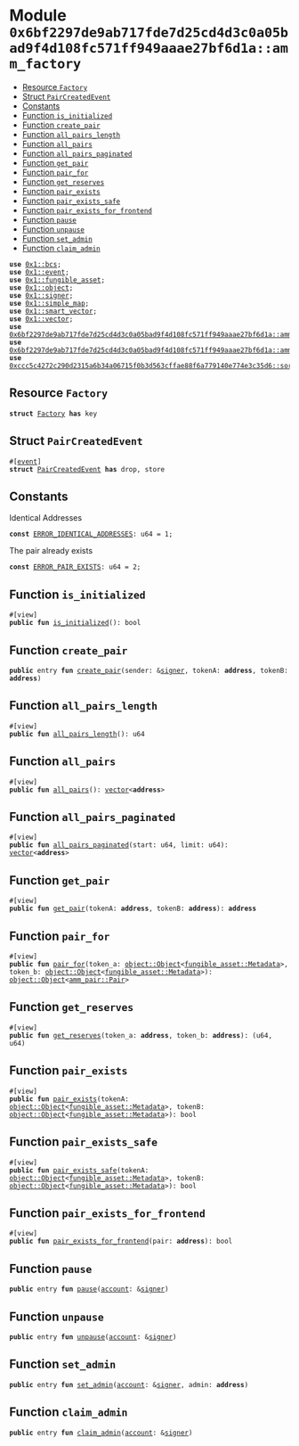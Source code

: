 
<a id="0x6bf2297de9ab717fde7d25cd4d3c0a05bad9f4d108fc571ff949aaae27bf6d1a_amm_factory"></a>

# Module `0x6bf2297de9ab717fde7d25cd4d3c0a05bad9f4d108fc571ff949aaae27bf6d1a::amm_factory`



-  [Resource `Factory`](#0x6bf2297de9ab717fde7d25cd4d3c0a05bad9f4d108fc571ff949aaae27bf6d1a_amm_factory_Factory)
-  [Struct `PairCreatedEvent`](#0x6bf2297de9ab717fde7d25cd4d3c0a05bad9f4d108fc571ff949aaae27bf6d1a_amm_factory_PairCreatedEvent)
-  [Constants](#@Constants_0)
-  [Function `is_initialized`](#0x6bf2297de9ab717fde7d25cd4d3c0a05bad9f4d108fc571ff949aaae27bf6d1a_amm_factory_is_initialized)
-  [Function `create_pair`](#0x6bf2297de9ab717fde7d25cd4d3c0a05bad9f4d108fc571ff949aaae27bf6d1a_amm_factory_create_pair)
-  [Function `all_pairs_length`](#0x6bf2297de9ab717fde7d25cd4d3c0a05bad9f4d108fc571ff949aaae27bf6d1a_amm_factory_all_pairs_length)
-  [Function `all_pairs`](#0x6bf2297de9ab717fde7d25cd4d3c0a05bad9f4d108fc571ff949aaae27bf6d1a_amm_factory_all_pairs)
-  [Function `all_pairs_paginated`](#0x6bf2297de9ab717fde7d25cd4d3c0a05bad9f4d108fc571ff949aaae27bf6d1a_amm_factory_all_pairs_paginated)
-  [Function `get_pair`](#0x6bf2297de9ab717fde7d25cd4d3c0a05bad9f4d108fc571ff949aaae27bf6d1a_amm_factory_get_pair)
-  [Function `pair_for`](#0x6bf2297de9ab717fde7d25cd4d3c0a05bad9f4d108fc571ff949aaae27bf6d1a_amm_factory_pair_for)
-  [Function `get_reserves`](#0x6bf2297de9ab717fde7d25cd4d3c0a05bad9f4d108fc571ff949aaae27bf6d1a_amm_factory_get_reserves)
-  [Function `pair_exists`](#0x6bf2297de9ab717fde7d25cd4d3c0a05bad9f4d108fc571ff949aaae27bf6d1a_amm_factory_pair_exists)
-  [Function `pair_exists_safe`](#0x6bf2297de9ab717fde7d25cd4d3c0a05bad9f4d108fc571ff949aaae27bf6d1a_amm_factory_pair_exists_safe)
-  [Function `pair_exists_for_frontend`](#0x6bf2297de9ab717fde7d25cd4d3c0a05bad9f4d108fc571ff949aaae27bf6d1a_amm_factory_pair_exists_for_frontend)
-  [Function `pause`](#0x6bf2297de9ab717fde7d25cd4d3c0a05bad9f4d108fc571ff949aaae27bf6d1a_amm_factory_pause)
-  [Function `unpause`](#0x6bf2297de9ab717fde7d25cd4d3c0a05bad9f4d108fc571ff949aaae27bf6d1a_amm_factory_unpause)
-  [Function `set_admin`](#0x6bf2297de9ab717fde7d25cd4d3c0a05bad9f4d108fc571ff949aaae27bf6d1a_amm_factory_set_admin)
-  [Function `claim_admin`](#0x6bf2297de9ab717fde7d25cd4d3c0a05bad9f4d108fc571ff949aaae27bf6d1a_amm_factory_claim_admin)


<pre><code><b>use</b> <a href="">0x1::bcs</a>;
<b>use</b> <a href="">0x1::event</a>;
<b>use</b> <a href="">0x1::fungible_asset</a>;
<b>use</b> <a href="">0x1::object</a>;
<b>use</b> <a href="">0x1::signer</a>;
<b>use</b> <a href="">0x1::simple_map</a>;
<b>use</b> <a href="">0x1::smart_vector</a>;
<b>use</b> <a href="">0x1::vector</a>;
<b>use</b> <a href="controller.md#0x6bf2297de9ab717fde7d25cd4d3c0a05bad9f4d108fc571ff949aaae27bf6d1a_amm_controller">0x6bf2297de9ab717fde7d25cd4d3c0a05bad9f4d108fc571ff949aaae27bf6d1a::amm_controller</a>;
<b>use</b> <a href="pair.md#0x6bf2297de9ab717fde7d25cd4d3c0a05bad9f4d108fc571ff949aaae27bf6d1a_amm_pair">0x6bf2297de9ab717fde7d25cd4d3c0a05bad9f4d108fc571ff949aaae27bf6d1a::amm_pair</a>;
<b>use</b> <a href="">0xccc5c4272c290d2315a6b34a06715f0b3d563cffae88f6a779140e774e3c35d6::sort</a>;
</code></pre>



<a id="0x6bf2297de9ab717fde7d25cd4d3c0a05bad9f4d108fc571ff949aaae27bf6d1a_amm_factory_Factory"></a>

## Resource `Factory`



<pre><code><b>struct</b> <a href="factory.md#0x6bf2297de9ab717fde7d25cd4d3c0a05bad9f4d108fc571ff949aaae27bf6d1a_amm_factory_Factory">Factory</a> <b>has</b> key
</code></pre>



<a id="0x6bf2297de9ab717fde7d25cd4d3c0a05bad9f4d108fc571ff949aaae27bf6d1a_amm_factory_PairCreatedEvent"></a>

## Struct `PairCreatedEvent`



<pre><code>#[<a href="">event</a>]
<b>struct</b> <a href="factory.md#0x6bf2297de9ab717fde7d25cd4d3c0a05bad9f4d108fc571ff949aaae27bf6d1a_amm_factory_PairCreatedEvent">PairCreatedEvent</a> <b>has</b> drop, store
</code></pre>



<a id="@Constants_0"></a>

## Constants


<a id="0x6bf2297de9ab717fde7d25cd4d3c0a05bad9f4d108fc571ff949aaae27bf6d1a_amm_factory_ERROR_IDENTICAL_ADDRESSES"></a>

Identical Addresses


<pre><code><b>const</b> <a href="factory.md#0x6bf2297de9ab717fde7d25cd4d3c0a05bad9f4d108fc571ff949aaae27bf6d1a_amm_factory_ERROR_IDENTICAL_ADDRESSES">ERROR_IDENTICAL_ADDRESSES</a>: u64 = 1;
</code></pre>



<a id="0x6bf2297de9ab717fde7d25cd4d3c0a05bad9f4d108fc571ff949aaae27bf6d1a_amm_factory_ERROR_PAIR_EXISTS"></a>

The pair already exists


<pre><code><b>const</b> <a href="factory.md#0x6bf2297de9ab717fde7d25cd4d3c0a05bad9f4d108fc571ff949aaae27bf6d1a_amm_factory_ERROR_PAIR_EXISTS">ERROR_PAIR_EXISTS</a>: u64 = 2;
</code></pre>



<a id="0x6bf2297de9ab717fde7d25cd4d3c0a05bad9f4d108fc571ff949aaae27bf6d1a_amm_factory_is_initialized"></a>

## Function `is_initialized`



<pre><code>#[view]
<b>public</b> <b>fun</b> <a href="factory.md#0x6bf2297de9ab717fde7d25cd4d3c0a05bad9f4d108fc571ff949aaae27bf6d1a_amm_factory_is_initialized">is_initialized</a>(): bool
</code></pre>



<a id="0x6bf2297de9ab717fde7d25cd4d3c0a05bad9f4d108fc571ff949aaae27bf6d1a_amm_factory_create_pair"></a>

## Function `create_pair`



<pre><code><b>public</b> entry <b>fun</b> <a href="factory.md#0x6bf2297de9ab717fde7d25cd4d3c0a05bad9f4d108fc571ff949aaae27bf6d1a_amm_factory_create_pair">create_pair</a>(sender: &<a href="">signer</a>, tokenA: <b>address</b>, tokenB: <b>address</b>)
</code></pre>



<a id="0x6bf2297de9ab717fde7d25cd4d3c0a05bad9f4d108fc571ff949aaae27bf6d1a_amm_factory_all_pairs_length"></a>

## Function `all_pairs_length`



<pre><code>#[view]
<b>public</b> <b>fun</b> <a href="factory.md#0x6bf2297de9ab717fde7d25cd4d3c0a05bad9f4d108fc571ff949aaae27bf6d1a_amm_factory_all_pairs_length">all_pairs_length</a>(): u64
</code></pre>



<a id="0x6bf2297de9ab717fde7d25cd4d3c0a05bad9f4d108fc571ff949aaae27bf6d1a_amm_factory_all_pairs"></a>

## Function `all_pairs`



<pre><code>#[view]
<b>public</b> <b>fun</b> <a href="factory.md#0x6bf2297de9ab717fde7d25cd4d3c0a05bad9f4d108fc571ff949aaae27bf6d1a_amm_factory_all_pairs">all_pairs</a>(): <a href="">vector</a>&lt;<b>address</b>&gt;
</code></pre>



<a id="0x6bf2297de9ab717fde7d25cd4d3c0a05bad9f4d108fc571ff949aaae27bf6d1a_amm_factory_all_pairs_paginated"></a>

## Function `all_pairs_paginated`



<pre><code>#[view]
<b>public</b> <b>fun</b> <a href="factory.md#0x6bf2297de9ab717fde7d25cd4d3c0a05bad9f4d108fc571ff949aaae27bf6d1a_amm_factory_all_pairs_paginated">all_pairs_paginated</a>(start: u64, limit: u64): <a href="">vector</a>&lt;<b>address</b>&gt;
</code></pre>



<a id="0x6bf2297de9ab717fde7d25cd4d3c0a05bad9f4d108fc571ff949aaae27bf6d1a_amm_factory_get_pair"></a>

## Function `get_pair`



<pre><code>#[view]
<b>public</b> <b>fun</b> <a href="factory.md#0x6bf2297de9ab717fde7d25cd4d3c0a05bad9f4d108fc571ff949aaae27bf6d1a_amm_factory_get_pair">get_pair</a>(tokenA: <b>address</b>, tokenB: <b>address</b>): <b>address</b>
</code></pre>



<a id="0x6bf2297de9ab717fde7d25cd4d3c0a05bad9f4d108fc571ff949aaae27bf6d1a_amm_factory_pair_for"></a>

## Function `pair_for`



<pre><code>#[view]
<b>public</b> <b>fun</b> <a href="factory.md#0x6bf2297de9ab717fde7d25cd4d3c0a05bad9f4d108fc571ff949aaae27bf6d1a_amm_factory_pair_for">pair_for</a>(token_a: <a href="_Object">object::Object</a>&lt;<a href="_Metadata">fungible_asset::Metadata</a>&gt;, token_b: <a href="_Object">object::Object</a>&lt;<a href="_Metadata">fungible_asset::Metadata</a>&gt;): <a href="_Object">object::Object</a>&lt;<a href="pair.md#0x6bf2297de9ab717fde7d25cd4d3c0a05bad9f4d108fc571ff949aaae27bf6d1a_amm_pair_Pair">amm_pair::Pair</a>&gt;
</code></pre>



<a id="0x6bf2297de9ab717fde7d25cd4d3c0a05bad9f4d108fc571ff949aaae27bf6d1a_amm_factory_get_reserves"></a>

## Function `get_reserves`



<pre><code>#[view]
<b>public</b> <b>fun</b> <a href="factory.md#0x6bf2297de9ab717fde7d25cd4d3c0a05bad9f4d108fc571ff949aaae27bf6d1a_amm_factory_get_reserves">get_reserves</a>(token_a: <b>address</b>, token_b: <b>address</b>): (u64, u64)
</code></pre>



<a id="0x6bf2297de9ab717fde7d25cd4d3c0a05bad9f4d108fc571ff949aaae27bf6d1a_amm_factory_pair_exists"></a>

## Function `pair_exists`



<pre><code>#[view]
<b>public</b> <b>fun</b> <a href="factory.md#0x6bf2297de9ab717fde7d25cd4d3c0a05bad9f4d108fc571ff949aaae27bf6d1a_amm_factory_pair_exists">pair_exists</a>(tokenA: <a href="_Object">object::Object</a>&lt;<a href="_Metadata">fungible_asset::Metadata</a>&gt;, tokenB: <a href="_Object">object::Object</a>&lt;<a href="_Metadata">fungible_asset::Metadata</a>&gt;): bool
</code></pre>



<a id="0x6bf2297de9ab717fde7d25cd4d3c0a05bad9f4d108fc571ff949aaae27bf6d1a_amm_factory_pair_exists_safe"></a>

## Function `pair_exists_safe`



<pre><code>#[view]
<b>public</b> <b>fun</b> <a href="factory.md#0x6bf2297de9ab717fde7d25cd4d3c0a05bad9f4d108fc571ff949aaae27bf6d1a_amm_factory_pair_exists_safe">pair_exists_safe</a>(tokenA: <a href="_Object">object::Object</a>&lt;<a href="_Metadata">fungible_asset::Metadata</a>&gt;, tokenB: <a href="_Object">object::Object</a>&lt;<a href="_Metadata">fungible_asset::Metadata</a>&gt;): bool
</code></pre>



<a id="0x6bf2297de9ab717fde7d25cd4d3c0a05bad9f4d108fc571ff949aaae27bf6d1a_amm_factory_pair_exists_for_frontend"></a>

## Function `pair_exists_for_frontend`



<pre><code>#[view]
<b>public</b> <b>fun</b> <a href="factory.md#0x6bf2297de9ab717fde7d25cd4d3c0a05bad9f4d108fc571ff949aaae27bf6d1a_amm_factory_pair_exists_for_frontend">pair_exists_for_frontend</a>(pair: <b>address</b>): bool
</code></pre>



<a id="0x6bf2297de9ab717fde7d25cd4d3c0a05bad9f4d108fc571ff949aaae27bf6d1a_amm_factory_pause"></a>

## Function `pause`



<pre><code><b>public</b> entry <b>fun</b> <a href="factory.md#0x6bf2297de9ab717fde7d25cd4d3c0a05bad9f4d108fc571ff949aaae27bf6d1a_amm_factory_pause">pause</a>(<a href="">account</a>: &<a href="">signer</a>)
</code></pre>



<a id="0x6bf2297de9ab717fde7d25cd4d3c0a05bad9f4d108fc571ff949aaae27bf6d1a_amm_factory_unpause"></a>

## Function `unpause`



<pre><code><b>public</b> entry <b>fun</b> <a href="factory.md#0x6bf2297de9ab717fde7d25cd4d3c0a05bad9f4d108fc571ff949aaae27bf6d1a_amm_factory_unpause">unpause</a>(<a href="">account</a>: &<a href="">signer</a>)
</code></pre>



<a id="0x6bf2297de9ab717fde7d25cd4d3c0a05bad9f4d108fc571ff949aaae27bf6d1a_amm_factory_set_admin"></a>

## Function `set_admin`



<pre><code><b>public</b> entry <b>fun</b> <a href="factory.md#0x6bf2297de9ab717fde7d25cd4d3c0a05bad9f4d108fc571ff949aaae27bf6d1a_amm_factory_set_admin">set_admin</a>(<a href="">account</a>: &<a href="">signer</a>, admin: <b>address</b>)
</code></pre>



<a id="0x6bf2297de9ab717fde7d25cd4d3c0a05bad9f4d108fc571ff949aaae27bf6d1a_amm_factory_claim_admin"></a>

## Function `claim_admin`



<pre><code><b>public</b> entry <b>fun</b> <a href="factory.md#0x6bf2297de9ab717fde7d25cd4d3c0a05bad9f4d108fc571ff949aaae27bf6d1a_amm_factory_claim_admin">claim_admin</a>(<a href="">account</a>: &<a href="">signer</a>)
</code></pre>
